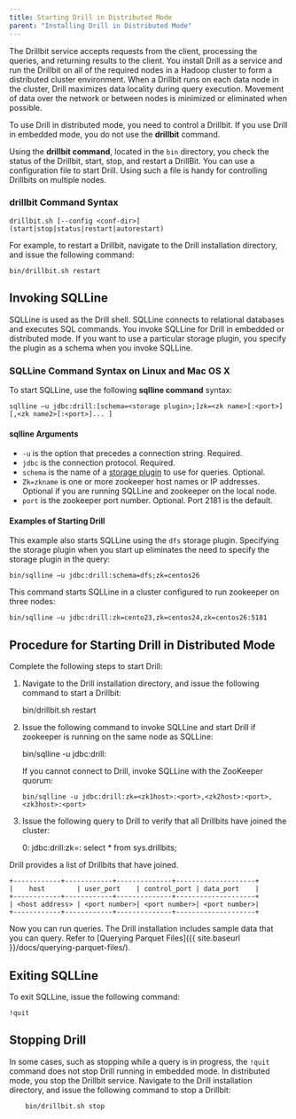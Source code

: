 ```yaml
---
title: Starting Drill in Distributed Mode
parent: "Installing Drill in Distributed Mode"
---
```


The Drillbit service accepts requests from the client, processing the queries, and returning results to the client. You install Drill as a service and run the Drillbit on all of the required nodes in a Hadoop cluster to form a distributed cluster environment. When a Drillbit runs on each data node in the cluster, Drill maximizes data locality during query execution. Movement of data over the network or between nodes is minimized or eliminated when possible.

To use Drill in distributed mode, you need to control a Drillbit. If you use Drill in embedded mode, you do not use the **drillbit** command. 

Using the **drillbit command**, located in the `bin` directory, you check the status of the Drillbit, start, stop, and restart a DrillBit. You can use a configuration file to start Drill. Using such a file is handy for controlling Drillbits on multiple nodes.

### drillbit Command Syntax

    drillbit.sh [--config <conf-dir>] (start|stop|status|restart|autorestart)

For example, to restart a Drillbit, navigate to the Drill installation directory, and issue the following command:

    bin/drillbit.sh restart

## Invoking SQLLine
SQLLine is used as the Drill shell. SQLLine connects to relational databases and executes SQL commands. You invoke SQLLine for Drill in embedded or distributed mode. If you want to use a particular storage plugin, you specify the plugin as a schema when you invoke SQLLine.

### SQLLine Command Syntax on Linux and Mac OS X
To start SQLLine, use the following **sqlline command** syntax:


    sqlline –u jdbc:drill:[schema=<storage plugin>;]zk=<zk name>[:<port>][,<zk name2>[:<port>]... ]

#### sqlline Arguments 

* `-u` is the option that precedes a connection string. Required.  
* `jdbc` is the connection protocol. Required.  
* `schema` is the name of a [storage plugin]({{site.baseurl}}/docs/storage-plugin-registration) to use for queries. Optional.  
* `Zk=zkname` is one or more zookeeper host names or IP addresses. Optional if you are running SQLLine and zookeeper on the local node.  
* `port` is the zookeeper port number. Optional. Port 2181 is the default.  

#### Examples of Starting Drill
This example also starts SQLLine using the `dfs` storage plugin. Specifying the storage plugin when you start up eliminates the need to specify the storage plugin in the query:


    bin/sqlline –u jdbc:drill:schema=dfs;zk=centos26

This command starts SQLLine in a cluster configured to run zookeeper on three nodes:

    bin/sqlline –u jdbc:drill:zk=cento23,zk=centos24,zk=centos26:5181

## Procedure for Starting Drill in Distributed Mode

Complete the following steps to start Drill:

  1. Navigate to the Drill installation directory, and issue the following command to start a Drillbit:
  
        bin/drillbit.sh restart
  2. Issue the following command to invoke SQLLine and start Drill if zookeeper is running on the same node as SQLLine:
  
        bin/sqlline -u jdbc:drill:
     
     If you cannot connect to Drill, invoke SQLLine with the ZooKeeper quorum:

         bin/sqlline -u jdbc:drill:zk=<zk1host>:<port>,<zk2host>:<port>,<zk3host>:<port>
  3. Issue the following query to Drill to verify that all Drillbits have joined the cluster:
  
        0: jdbc:drill:zk=<zk1host>:<port> select * from sys.drillbits;

Drill provides a list of Drillbits that have joined.

    +------------+------------+--------------+--------------------+
    |    host        | user_port    | control_port | data_port    |
    +------------+------------+--------------+--------------------+
    | <host address> | <port number>| <port number>| <port number>|
    +------------+------------+--------------+--------------------+

Now you can run queries. The Drill installation includes sample data
that you can query. Refer to [Querying Parquet Files]({{ site.baseurl }}/docs/querying-parquet-files/).

## Exiting SQLLine

To exit SQLLine, issue the following command:

    !quit

## Stopping Drill

In some cases, such as stopping while a query is in progress, the `!quit` command does not stop Drill running in embedded mode. In distributed mode, you stop the Drillbit service. Navigate to the Drill installation directory, and issue the following command to stop a Drillbit:
  
        bin/drillbit.sh stop
